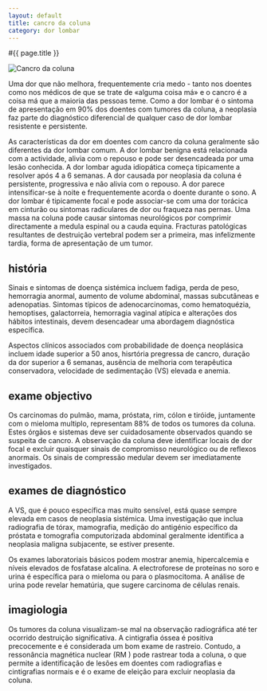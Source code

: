 ```yaml
---
layout: default
title: cancro da coluna
category: dor lombar
---
```


#{{ page.title }}

<img src="http://www.dorlombar.com/images/cancro-da-coluna.jpg" alt="Cancro da coluna" />

Uma dor que não melhora, frequentemente cria medo - tanto nos doentes como nos médicos de que se trate de «alguma coisa má» e o cancro é a coisa má que a maioria das pessoas teme. Como a dor lombar é o sintoma de apresentação em 90% dos doentes com tumores da coluna, a neoplasia faz parte do diagnóstico diferencial de qualquer caso de dor lombar resistente e persistente.

As características da dor em doentes com cancro da coluna geralmente são diferentes da dor lombar comum. A dor lombar benigna está relacionada com a actividade, alivia com o repouso e pode ser desencadeada por uma lesão conhecida. A dor lombar aguda idiopática começa tipicamente a resolver após 4 a 6 semanas. A dor causada por neoplasia da coluna é persistente, progressiva e não alivia com o repouso. A dor parece intensificar-se à noite e frequentemente acorda o doente durante o sono. A dor lombar é tipicamente focal e pode associar-se com uma dor torácica em cinturão ou sintomas radiculares de dor ou fraqueza nas pernas. Uma massa na coluna pode causar sintomas neurológicos por comprimir directamente a medula espinal ou a cauda equina. Fracturas patológicas resultantes de destruição vertebral podem ser a primeira, mas infelizmente tardia, forma de apresentação de um tumor.
<h2>história</h2>
Sinais e sintomas de doença sistémica incluem fadiga, perda de peso, hemorragia anormal, aumento de volume abdominal, massas subcutâneas e adenopatias. Sintomas típicos de adenocarcinomas, como hematoquézia, hemoptises, galactorreia, hemorragia vaginal atípica e alterações dos hábitos intestinais, devem desencadear uma abordagem diagnóstica específica.

Aspectos clínicos associados com probabilidade de doença neoplásica incluem idade superior a 50 anos, hisrtória pregressa de cancro, duração da dor superior a 6 semanas, ausência de melhoria com terapêutica conservadora, velocidade de sedimentação (VS) elevada e anemia.
<h2>exame objectivo</h2>
Os carcinomas do pulmão, mama, próstata, rim, cólon e tiróide, juntamente com o mieloma multiplo, representam 88% de todos os tumores da coluna. Estes órgãos e sistemas deve ser cuidadosamente observados quando se suspeita de cancro. A observação da coluna deve identificar locais de dor focal e excluir quaisquer sinais de compromisso neurológico ou de reflexos anormais. Os sinais de compressão medular devem ser imediatamente investigados.
<h2>exames de diagnóstico</h2>
A VS, que é pouco específica mas muito sensível, está quase sempre elevada em casos de neoplasia sistémica. Uma investigação que inclua radiografia de tórax, mamografia, medição do antigénio específico da próstata e tomografia computorizada abdominal geralmente identifica a neoplasia maligna subjacente, se estiver presente.

Os exames laboratoriais básicos podem mostrar anemia, hipercalcemia e níveis elevados de fosfatase alcalina. A electroforese de proteínas no soro e urina é específica para o mieloma ou para o plasmocitoma. A análise de urina pode revelar hematúria, que sugere carcinoma de células renais.
<h2>imagiologia</h2>
Os tumores da coluna visualizam-se mal na observação radiográfica até ter ocorrido destruição significativa. A cintigrafia óssea é positiva precocemente e é considerada um bom exame de rastreio. Contudo, a ressonância magnética nuclear (RM ) pode rastrear toda a coluna, o que permite a identificação de lesões em doentes com radiografias e cintigrafias normais e é o exame de eleição para excluir neoplasia da coluna.
